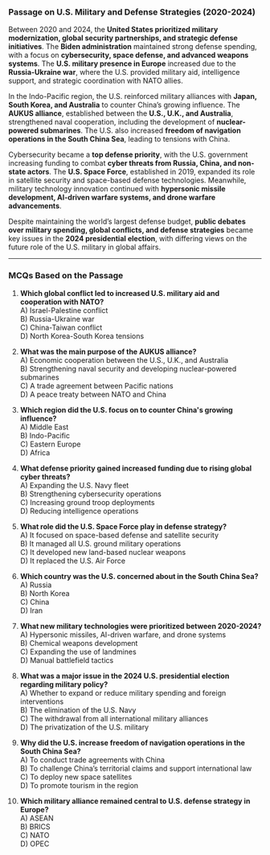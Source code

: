### **Passage on U.S. Military and Defense Strategies (2020-2024)**  

Between 2020 and 2024, the **United States  prioritized military modernization, global security partnerships, and strategic defense initiatives**. The **Biden administration** maintained strong defense  spending, with a focus on **cybersecurity, space defense, and advanced weapons systems**. The **U.S. military presence in Europe** increased due to the **Russia-Ukraine war**,  where the U.S. provided military aid, intelligence support, and strategic coordination with NATO allies.  

In the Indo-Pacific region, the U.S. reinforced military  alliances with **Japan, South Korea, and Australia** to counter China’s growing influence. The **AUKUS alliance**, established between the **U.S., U.K., and Australia**, strengthened naval cooperation, including the development of **nuclear-powered submarines**. The U.S. also increased **freedom of navigation operations in the South China Sea**, leading to tensions with China.  

Cybersecurity became a **top defense priority**, with the U.S. government increasing funding to combat **cyber threats from Russia, China, and non-state actors**. The **U.S. Space Force**, established in 2019, expanded its role in satellite security and space-based defense technologies. Meanwhile, military technology innovation continued with **hypersonic missile development, AI-driven warfare systems, and drone warfare advancements**.  

Despite maintaining the world’s largest defense budget, **public debates over military spending, global conflicts, and defense strategies** became key issues in the **2024 presidential election**, with differing views on the future role of the U.S. military in global affairs.  

---  

### **MCQs Based on the Passage**  

1. **Which global conflict led to increased U.S. military aid and cooperation with NATO?**  
   A) Israel-Palestine conflict  
   B) Russia-Ukraine war  
   C) China-Taiwan conflict  
   D) North Korea-South Korea tensions  

2. **What was the main purpose of the AUKUS alliance?**  
   A) Economic cooperation between the U.S., U.K., and Australia  
   B) Strengthening naval security and developing nuclear-powered submarines  
   C) A trade agreement between Pacific nations  
   D) A peace treaty between NATO and China  

3. **Which region did the U.S. focus on to counter China's growing influence?**  
   A) Middle East  
   B) Indo-Pacific  
   C) Eastern Europe  
   D) Africa  

4. **What defense priority gained increased funding due to rising global cyber threats?**  
   A) Expanding the U.S. Navy fleet  
   B) Strengthening cybersecurity operations  
   C) Increasing ground troop deployments  
   D) Reducing intelligence operations  

5. **What role did the U.S. Space Force play in defense strategy?**  
   A) It focused on space-based defense and satellite security  
   B) It managed all U.S. ground military operations  
   C) It developed new land-based nuclear weapons  
   D) It replaced the U.S. Air Force  

6. **Which country was the U.S. concerned about in the South China Sea?**  
   A) Russia  
   B) North Korea  
   C) China  
   D) Iran  

7. **What new military technologies were prioritized between 2020-2024?**  
   A) Hypersonic missiles, AI-driven warfare, and drone systems  
   B) Chemical weapons development  
   C) Expanding the use of landmines  
   D) Manual battlefield tactics  

8. **What was a major issue in the 2024 U.S. presidential election regarding military policy?**  
   A) Whether to expand or reduce military spending and foreign interventions  
   B) The elimination of the U.S. Navy  
   C) The withdrawal from all international military alliances  
   D) The privatization of the U.S. military  

9. **Why did the U.S. increase freedom of navigation operations in the South China Sea?**  
   A) To conduct trade agreements with China  
   B) To challenge China’s territorial claims and support international law  
   C) To deploy new space satellites  
   D) To promote tourism in the region  

10. **Which military alliance remained central to U.S. defense strategy in Europe?**  
   A) ASEAN  
   B) BRICS  
   C) NATO  
   D) OPEC  
